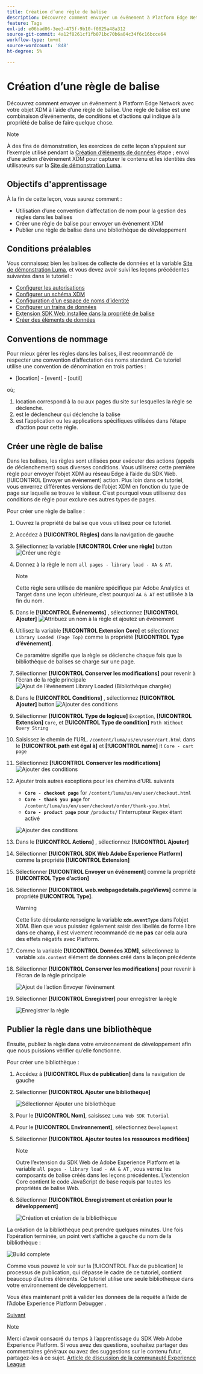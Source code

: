 ```yaml
---
title: Création d’une règle de balise
description: Découvrez comment envoyer un événement à Platform Edge Network avec votre objet XDM à l’aide d’une règle de balise. Cette leçon fait partie du tutoriel Mise en oeuvre de Adobe Experience Cloud avec le SDK Web .
feature: Tags
exl-id: e06bad06-3ee3-475f-9b10-f0825a48a312
source-git-commit: 4a12f8261cf1fb071bc70b6a04c34f6c16bcce64
workflow-type: tm+mt
source-wordcount: '848'
ht-degree: 5%

---
```


# Création d’une règle de balise

Découvrez comment envoyer un événement à Platform Edge Network avec votre objet XDM à l’aide d’une règle de balise. Une règle de balise est une combinaison d’événements, de conditions et d’actions qui indique à la propriété de balise de faire quelque chose.

>[!NOTE]
>
> À des fins de démonstration, les exercices de cette leçon s’appuient sur l’exemple utilisé pendant la [Création d’éléments de données](create-data-elements.md) étape ; envoi d’une action d’événement XDM pour capturer le contenu et les identités des utilisateurs sur la [Site de démonstration Luma](https://luma.enablementadobe.com/content/luma/us/en.html).


## Objectifs d&#39;apprentissage

À la fin de cette leçon, vous saurez comment :

* Utilisation d’une convention d’affectation de nom pour la gestion des règles dans les balises
* Créer une règle de balise pour envoyer un événement XDM
* Publier une règle de balise dans une bibliothèque de développement


## Conditions préalables

Vous connaissez bien les balises de collecte de données et la variable [Site de démonstration Luma](https://luma.enablementadobe.com/content/luma/us/en.html), et vous devez avoir suivi les leçons précédentes suivantes dans le tutoriel :

* [Configurer les autorisations](configure-permissions.md)
* [Configurer un schéma XDM](configure-schemas.md)
* [Configuration d’un espace de noms d’identité](configure-identities.md)
* [Configurer un trains de données](configure-datastream.md)
* [Extension SDK Web installée dans la propriété de balise](install-web-sdk.md)
* [Créer des éléments de données](create-data-elements.md)

## Conventions de nommage

Pour mieux gérer les règles dans les balises, il est recommandé de respecter une convention d’affectation des noms standard. Ce tutoriel utilise une convention de dénomination en trois parties :

* [location] - [event] - [outil]

où;

1. location correspond à la ou aux pages du site sur lesquelles la règle se déclenche.
1. est le déclencheur qui déclenche la balise
1. est l’application ou les applications spécifiques utilisées dans l’étape d’action pour cette règle.


## Créer une règle de balise

Dans les balises, les règles sont utilisées pour exécuter des actions (appels de déclenchement) sous diverses conditions. Vous utiliserez cette première règle pour envoyer l’objet XDM au réseau Edge à l’aide du SDK Web. [!UICONTROL Envoyer un événement] action. Plus loin dans ce tutoriel, vous enverrez différentes versions de l’objet XDM en fonction du type de page sur laquelle se trouve le visiteur. C’est pourquoi vous utiliserez des conditions de règle pour exclure ces autres types de pages.

Pour créer une règle de balise :

1. Ouvrez la propriété de balise que vous utilisez pour ce tutoriel.
1. Accédez à **[!UICONTROL Règles]** dans la navigation de gauche
1. Sélectionnez la variable **[!UICONTROL Créer une règle]** button
   ![Créer une règle](assets/rules-create.png)
1. Donnez à la règle le nom `all pages - library load - AA & AT`.

   >[!NOTE]
   >
   > Cette règle sera utilisée de manière spécifique par Adobe Analytics et Target dans une leçon ultérieure, c’est pourquoi `AA & AT` est utilisée à la fin du nom.

1. Dans le **[!UICONTROL Événements]** , sélectionnez **[!UICONTROL Ajouter]**
   ![Attribuez un nom à la règle et ajoutez un événement](assets/rule-name.png)
1. Utilisez la variable **[!UICONTROL Extension Core]** et sélectionnez `Library Loaded (Page Top)` comme la propriété **[!UICONTROL Type d’événement]**.

   Ce paramètre signifie que la règle se déclenche chaque fois que la bibliothèque de balises se charge sur une page.
1. Sélectionner **[!UICONTROL Conserver les modifications]** pour revenir à l’écran de la règle principale
   ![Ajout de l’événement Library Loaded (Bibliothèque chargée)](assets/rule-event-pagetop.png)
1. Dans le **[!UICONTROL Conditions]** , sélectionnez **[!UICONTROL Ajouter]** button
   ![Ajouter des conditions](assets/rules-add-conditions.png)
1. Sélectionner **[!UICONTROL Type de logique]** `Exception`, **[!UICONTROL Extension]** `Core`, et **[!UICONTROL Type de condition]** `Path Without Query String`
1. Saisissez le chemin de l’URL. `/content/luma/us/en/user/cart.html` dans le **[!UICONTROL path est égal à]** et **[!UICONTROL name]** it `Core - cart page`
1. Sélectionnez **[!UICONTROL Conserver les modifications]**
   ![Ajouter des conditions](assets/rule-condition-exception.png)
1. Ajouter trois autres exceptions pour les chemins d’URL suivants

   * **`Core - checkout page`** for `/content/luma/us/en/user/checkout.html`
   * **`Core - thank you page`** for `/content/luma/us/en/user/checkout/order/thank-you.html`
   * **`Core - product page`** pour `/products/` l’interrupteur Regex étant activé

   ![Ajouter des conditions](assets/rule-condition-exception-all.png)

1. Dans le **[!UICONTROL Actions]** , sélectionnez **[!UICONTROL Ajouter]**
1. Sélectionner **[!UICONTROL SDK Web Adobe Experience Platform]** comme la propriété **[!UICONTROL Extension]**
1. Sélectionner **[!UICONTROL Envoyer un événement]** comme la propriété **[!UICONTROL Type d’action]**
1. Sélectionner **[!UICONTROL web.webpagedetails.pageViews]** comme la propriété **[!UICONTROL Type]**.

   >[!WARNING]
   >
   > Cette liste déroulante renseigne la variable **`xdm.eventType`** dans l’objet XDM. Bien que vous puissiez également saisir des libellés de forme libre dans ce champ, il est vivement recommandé de **ne pas** car cela aura des effets négatifs avec Platform.

1. Comme la variable **[!UICONTROL Données XDM]**, sélectionnez la variable `xdm.content` élément de données créé dans la leçon précédente
1. Sélectionner **[!UICONTROL Conserver les modifications]** pour revenir à l’écran de la règle principale

   ![Ajout de l’action Envoyer l’événement](assets/rule-set-action-xdm.png)
1. Sélectionner **[!UICONTROL Enregistrer]** pour enregistrer la règle

   ![Enregistrer la règle](assets/rule-save.png)

## Publier la règle dans une bibliothèque

Ensuite, publiez la règle dans votre environnement de développement afin que nous puissions vérifier qu’elle fonctionne.

Pour créer une bibliothèque :

1. Accédez à **[!UICONTROL Flux de publication]** dans la navigation de gauche
1. Sélectionner **[!UICONTROL Ajouter une bibliothèque]**

   ![Sélectionner Ajouter une bibliothèque](assets/rule-publish-library.png)
1. Pour le **[!UICONTROL Nom]**, saisissez `Luma Web SDK Tutorial`
1. Pour le **[!UICONTROL Environnement]**, sélectionnez `Development`
1. Sélectionner  **[!UICONTROL Ajouter toutes les ressources modifiées]**

   >[!NOTE]
   >
   >    Outre l’extension du SDK Web de Adobe Experience Platform et la variable `all pages - library load - AA & AT` , vous verrez les composants de balise créés dans les leçons précédentes. L’extension Core contient le code JavaScript de base requis par toutes les propriétés de balise Web.

1. Sélectionner **[!UICONTROL Enregistrement et création pour le développement]**

   ![Création et création de la bibliothèque](assets/rule-publish-add-all-changes.png)

La création de la bibliothèque peut prendre quelques minutes. Une fois l’opération terminée, un point vert s’affiche à gauche du nom de la bibliothèque :

![Build complete](assets/rule-publish-success.png)

Comme vous pouvez le voir sur la [!UICONTROL Flux de publication] le processus de publication, qui dépasse le cadre de ce tutoriel, contient beaucoup d’autres éléments. Ce tutoriel utilise une seule bibliothèque dans votre environnement de développement.

Vous êtes maintenant prêt à valider les données de la requête à l’aide de l’Adobe Experience Platform Debugger .

[Suivant ](validate-with-debugger.md)

>[!NOTE]
>
>Merci d’avoir consacré du temps à l’apprentissage du SDK Web Adobe Experience Platform. Si vous avez des questions, souhaitez partager des commentaires généraux ou avez des suggestions sur le contenu futur, partagez-les à ce sujet. [Article de discussion de la communauté Experience League](https://experienceleaguecommunities.adobe.com/t5/adobe-experience-platform-launch/tutorial-discussion-implement-adobe-experience-cloud-with-web/td-p/444996)
